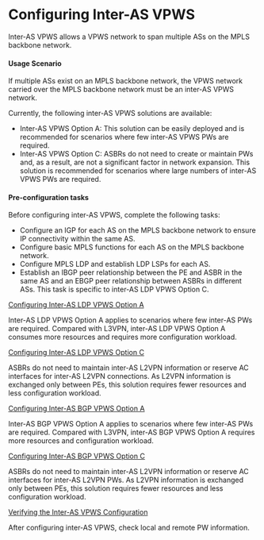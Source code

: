 Configuring Inter-AS VPWS
=========================

Inter-AS VPWS allows a VPWS network to span multiple ASs on the MPLS backbone network.

#### Usage Scenario

If multiple ASs exist on an MPLS backbone network, the VPWS network carried over the MPLS backbone network must be an inter-AS VPWS network.

Currently, the following inter-AS VPWS solutions are available:

* Inter-AS VPWS Option A: This solution can be easily deployed and is recommended for scenarios where few inter-AS VPWS PWs are required.
* Inter-AS VPWS Option C: ASBRs do not need to create or maintain PWs and, as a result, are not a significant factor in network expansion. This solution is recommended for scenarios where large numbers of inter-AS VPWS PWs are required.

#### Pre-configuration tasks

Before configuring inter-AS VPWS, complete the following tasks:

* Configure an IGP for each AS on the MPLS backbone network to ensure IP connectivity within the same AS.
* Configure basic MPLS functions for each AS on the MPLS backbone network.
* Configure MPLS LDP and establish LDP LSPs for each AS.
* Establish an IBGP peer relationship between the PE and ASBR in the same AS and an EBGP peer relationship between ASBRs in different ASs. This task is specific to inter-AS LDP VPWS Option C.


[Configuring Inter-AS LDP VPWS Option A](../../../../software/nev8r10_vrpv8r16/user/vrp/dc_vrp_vpws_cfg_6043.html)

Inter-AS LDP VPWS Option A applies to scenarios where few inter-AS PWs are required. Compared with L3VPN, inter-AS LDP VPWS Option A consumes more resources and requires more configuration workload.

[Configuring Inter-AS LDP VPWS Option C](../../../../software/nev8r10_vrpv8r16/user/vrp/dc_vrp_vpws_cfg_6044.html)

ASBRs do not need to maintain inter-AS L2VPN information or reserve AC interfaces for inter-AS L2VPN connections. As L2VPN information is exchanged only between PEs, this solution requires fewer resources and less configuration workload.

[Configuring Inter-AS BGP VPWS Option A](../../../../software/nev8r10_vrpv8r16/user/vrp/dc_vrp_vpws_cfg_6058.html)

Inter-AS BGP VPWS Option A applies to scenarios where few inter-AS PWs are required. Compared with L3VPN, inter-AS BGP VPWS Option A requires more resources and configuration workload.

[Configuring Inter-AS BGP VPWS Option C](../../../../software/nev8r10_vrpv8r16/user/vrp/dc_vrp_vpws_cfg_6059.html)

ASBRs do not need to maintain inter-AS L2VPN information or reserve AC interfaces for inter-AS L2VPN PWs. As L2VPN information is exchanged only between PEs, this solution requires fewer resources and less configuration workload.

[Verifying the Inter-AS VPWS Configuration](../../../../software/nev8r10_vrpv8r16/user/vrp/dc_vrp_vpws_cfg_6045.html)

After configuring inter-AS VPWS, check local and remote PW information.